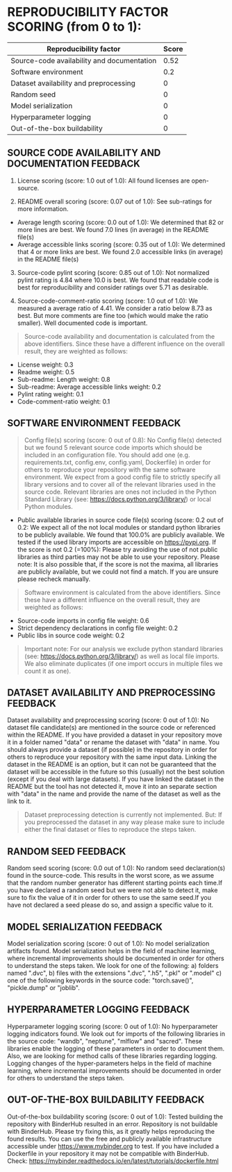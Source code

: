 # REPRODUCIBILITY FACTOR SCORING (from 0 to 1): 

| Reproducibility factor | Score |
| ----------- | ----------- |
| Source-code availability and documentation |  0.52 |
| Software environment |  0.2 |
| Dataset availability and preprocessing |  0 |
| Random seed |  0 |
| Model serialization |  0 |
| Hyperparameter logging |  0 |
| Out-of-the-box buildability |  0 |


## SOURCE CODE AVAILABILITY AND DOCUMENTATION FEEDBACK

1. License scoring (score: 1.0 out of 1.0): All found licenses are open-source.

2. README overall scoring (score: 0.07 out of 1.0): See sub-ratings for more information.

- Average length scoring (score: 0.0 out of 1.0): We determined that 82 or more lines are best. We found 7.0 lines (in average) in the README file(s)
- Average accessible links scoring (score: 0.35 out of 1.0): We determined that 4 or more links are best. We found 2.0 accessible links (in average) in the README file(s)
3. Source-code pylint scoring (score: 0.85 out of 1.0): Not normalized pylint rating is 4.84 where 10.0 is best. We found that readable code is best for reproducibility and consider ratings over 5.71 as desirable.

4. Source-code-comment-ratio scoring (score: 1.0 out of 1.0): We measured a average ratio of 4.41. We consider a ratio below 8.73 as best. But more comments are fine too (which would make the ratio smaller). Well documented code is important.

> Source-code availability and documentation is calculated from the above identifiers. Since these have a different influence on the overall result, they are weighted as follows:

- License weight: 0.3
- Readme weight: 0.5
- Sub-readme: Length weight: 0.8
- Sub-readme: Average accessible links weight: 0.2
- Pylint rating weight: 0.1
- Code-comment-ratio weight: 0.1


## SOFTWARE ENVIRONMENT FEEDBACK

> Config file(s) scoring (score: 0 out of 0.8): No Config file(s) detected but we found 5 relevant source code imports which should be included in an configuration file. You should add one (e.g. requirements.txt, config.env, config.yaml, Dockerfile) in order for others to reproduce your repository with the same software environment. We expect from a good config file to strictly specify all library versions and to cover all of the relevant libraries used in the source code. Relevant libraries are ones not included in the Python Standard Library (see: https://docs.python.org/3/library/) or local Python modules.

- Public available libraries in source code file(s) scoring (score: 0.2 out of 0.2: We expect all of the not local modules or standard python libraries to be publicly available. We found that 100.0% are publicly available. We tested if the used library imports are accessible on https://pypi.org. If the score is not 0.2 (=100%): Please try avoiding the use of not public libraries as third parties may not be able to use your repository. Please note: It is also possible that, if the score is not the maxima, all libraries are publicly available, but we could not find a match. If you are unsure please recheck manually.

> Software environment is calculated from the above identifiers. Since these have a different influence on the overall result, they are weighted as follows:
- Source-code imports in config file weight: 0.6
- Strict dependency declarations in config file weight: 0.2
- Public libs in source code weight: 0.2

> Important note: For our analysis we exclude python standard libraries (see: https://docs.python.org/3/library/) as well as local file imports. We also eliminate duplicates (if one import occurs in multiple files we count it as one).


## DATASET AVAILABILITY AND PREPROCESSING FEEDBACK

Dataset availability and preprocessing scoring (score: 0 out of 1.0): No dataset file candidate(s) are mentioned in the source code or referenced within the README. If you have provided a dataset in your repository move it in a folder named "data" or rename the dataset with "data" in name. You should always provide a dataset (if possible) in the repository in order for others to reproduce your repository with the same input data. Linking the dataset in the README is an option, but it can not be guaranteed that the dataset will be accessible in the future so this (usually) not the best solution (except if you deal with large datasets). If you have linked the dataset in the README but the tool has not detected it, move it into an separate section with "data" in the name and provide the name of the dataset as well as the link to it.

> Dataset preprocessing detection is currently not implemented. But: If you preprocessed the dataset in any way please make sure to include either the final dataset or files to reproduce the steps taken.


## RANDOM SEED FEEDBACK

Random seed scoring (score: 0.0 out of 1.0): No random seed declaration(s) found in the source-code. This results in the worst score, as we assume that the random number generator has different starting points each time.If you have declared a random seed but we were not able to detect it, make sure to fix the value of it in order for others to use the same seed.If you have not declared a seed please do so, and assign a specific value to it.


## MODEL SERIALIZATION FEEDBACK

Model serialization scoring (score: 0 out of 1.0): No model serialization artifacts found. Model serialization helps in the field of machine learning, where incremental improvements should be documented in order for others to understand the steps taken. We look for one of the following: a) folders named ".dvc", b) files with the extensions ".dvc", ".h5", ".pkl" or ".model" c) one of the following keywords in the source code: "torch.save()", "pickle.dump" or "joblib".


## HYPERPARAMETER LOGGING FEEDBACK

Hyperparameter logging scoring (score: 0 out of 1.0): No hyperparameter logging indicators found. We look out for imports of the following libraries in the source code: "wandb", "neptune", "mlflow" and "sacred". These libraries enable the logging of these parameters in order to document them. Also, we are looking for method calls of these libraries regarding logging. Logging changes of the hyper-parameters helps in the field of machine learning, where incremental improvements should be documented in order for others to understand the steps taken.


## OUT-OF-THE-BOX BUILDABILITY FEEDBACK

Out-of-the-box buildability scoring (score: 0 out of 1.0): Tested building the repository with BinderHub resulted in an error. Repository is not buildable with BinderHub. Please try fixing this, as it greatly helps reproducing the found results. You can use the free and publicly available infrastructure accessible under https://www.mybinder.org to test. If you have included a Dockerfile in your repository it may not be compatible with BinderHub. Check: https://mybinder.readthedocs.io/en/latest/tutorials/dockerfile.html
